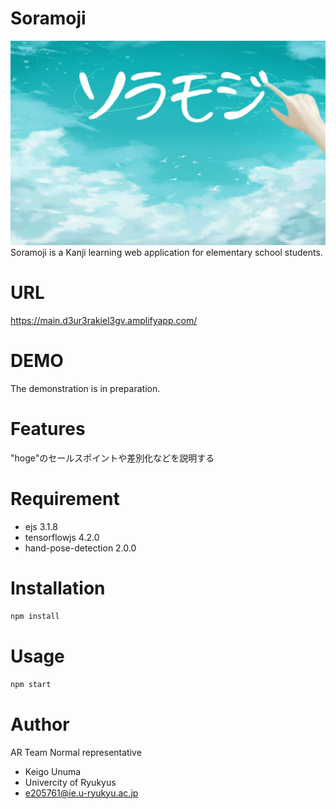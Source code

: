 # Soramoji

![top_image](/public/images/top.jpg)
Soramoji is a Kanji learning web application for elementary school students.

# URL
https://main.d3ur3rakiel3gv.amplifyapp.com/

# DEMO

The demonstration is in preparation.

# Features

"hoge"のセールスポイントや差別化などを説明する

# Requirement

* ejs 3.1.8
* tensorflowjs 4.2.0
* hand-pose-detection 2.0.0

# Installation

```bash
npm install
```

# Usage

```bash
npm start
```

# Author

AR Team Normal representative

* Keigo Unuma
* Univercity of Ryukyus
* e205761@ie.u-ryukyu.ac.jp